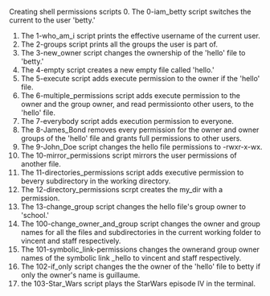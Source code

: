 Creating shell permissions scripts
0. The 0-iam_betty script switches the current to the user 'betty.'
1. The 1-who_am_i script prints the effective username of the current user.
2. The 2-groups script prints all the groups the user is part of.
3. The 3-new_owner script changes the ownership of the 'hello' file to 'betty.'
4. The 4-empty script creates a new empty file called 'hello.'
5. The 5-execute script adds execute permission to the owner if the 'hello' file.
6. The 6-multiple_permissions script adds execute permission to the owner and the group owner, and read permissionto other users, to the 'hello' file.
7. The 7-everybody script adds execution permission to everyone.
8. The 8-James_Bond removes every permission for the owner and owner groups of the 'hello' file and grants full permissions to other users.
9. The 9-John_Doe script changes the hello file permissions to -rwxr-x-wx.
10. The 10-mirror_permissions script mirrors the user permissions of another file.
11. The 11-directories_permissions script adds executive permission to bevery subdirectory in the working directory.
12. The 12-directory_permissions scrpt creates the my_dir with a permission.
13. The 13-change_group script changes the hello file's group owner to 'school.'
14. The 100-change_owner_and_group script changes the owner and group names for all the files and subdirectories in the current working folder to vincent and staff respectively.
15. The 101-symbolic_link-permissions changes the ownerand group owner names of the symbolic link _hello to vincent and staff respectively.
16. The 102-if_only script changes the the owner of the 'hello' file to betty if only the owner's name is guillaume.
17. the 103-Star_Wars script plays the StarWars episode IV in the terminal.

